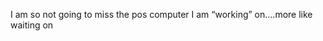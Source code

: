 <!--
id: 752775636
link: http://kevinisom.info/post/752775636/i-am-so-not-going-to-miss-the-pos-computer-i-am
slug: i-am-so-not-going-to-miss-the-pos-computer-i-am
date: Wed Jun 30 2010 18:36:24 GMT+1200 (NZST)
raw: {"blog_name":"kevinisom","id":752775636,"post_url":"http://kevinisom.info/post/752775636/i-am-so-not-going-to-miss-the-pos-computer-i-am","slug":"i-am-so-not-going-to-miss-the-pos-computer-i-am","type":"text","date":"2010-06-30 06:36:24 GMT","timestamp":1277879784,"state":"published","format":"html","reblog_key":"W2VsCkCe","tags":[],"short_url":"http://tmblr.co/Zw68Yyitd7K","highlighted":[],"feed_item":"http://twitter.com/kev_nz/statuses/17379753875","from_feed_id":"650289","note_count":0,"title":null,"body":"<p>I am so not going to miss the pos computer I am &#8220;working&#8221; on&#8230;.more like waiting on</p>"}
publish: 2010-06-030
tags: 
title: null
-->


I am so not going to miss the pos computer I am “working” on….more like
waiting on


